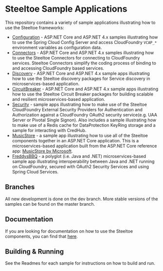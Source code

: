# Steeltoe Sample Applications

This repository contains a variety of sample applications illustrating how to use the Steeltoe frameworks:

* [Configuration](Configuration) - ASP.NET Core and ASP.NET 4.x samples illustrating how to use the Spring Cloud Config Server and access CloudFoundry `VCAP_*` environment variables as configuration data.
* [Connectors](Connectors) - ASP.NET Core and ASP.NET 4.x samples illustrating how to use the Steeltoe Connectors for connecting to CloudFoundry services. Steeltoe Connectors simplify the coding process of binding to and accessing CloudFoundry based services.
* [Discovery](Discovery) - ASP.NET Core and ASP.NET 4.x sample apps illustrating how to use the Steeltoe discovery packages for Service discovery in microservices-based application.
* [CircuitBreaker](CircuitBreaker) - ASP.NET Core and ASP.NET 4.x sample apps illustrating how to use the Steeltoe Circuit Breaker packages for building scalable and resilient microservices-based application.
* [Security](Security) - sample apps illustrating how to make use of the Steeltoe CloudFoundry External Security Providers for Authentication and Authorization against a CloudFoundry OAuth2 security service(e.g. UAA Server or Pivotal Single Signon). Also includes a sample illustrating how to make use of a Redis cache for DataProtection KeyRing storage and a sample for interacting with CredHub.
* [MusicStore](MusicStore) - a sample app illustrating how to use all of the Steeltoe components together in an ASP.NET Core application. This is a microservices-based application built from the ASP.NET Core reference app: [MusicStore by Microsoft](https://github.com/aspnet/MusicStore).
* [FreddysBBQ](FreddysBBQ) - a polyglot (i.e. Java and .NET) microservices-based sample app illustrating interoperability between Java and .NET running on CloudFoundry, secured with OAuth2 Security Services and using Spring Cloud Services.

## Branches

All new development is done on the dev branch. More stable versions of the samples can be found on the master branch.

## Documentation

If you are looking for documentation on how to use the Steeltoe components, you can find that [here](https://steeltoe.io/docs/).

## Building & Running

See the Readmes for each sample for instructions on how to build and run.